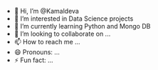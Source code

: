- 👋 Hi, I’m @Kamaldeva
- 👀 I’m interested in Data Science projects
- 🌱 I’m currently learning Python and Mongo DB
- 💞️ I’m looking to collaborate on ...
- 📫 How to reach me ...
- 😄 Pronouns: ...
- ⚡ Fun fact: ...

<!---
Kamaldeva/Kamaldeva is a ✨ special ✨ repository because its `README.md` (this file) appears on your GitHub profile.
You can click the Preview link to take a look at your changes.
--->
